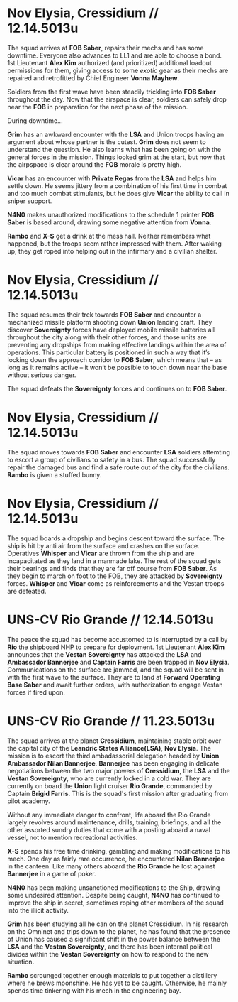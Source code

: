 # Nov Elysia, Cressidium // 12.14.5013u

The squad arrives at **FOB Saber**, repairs their mechs and has some downtime. Everyone also advances to LL1 and are able to choose a bond. 1st Lieutenant **Alex Kim** authorized (and prioritized) additional loadout permissions for them, giving access to some *exotic* gear as their mechs are repaired and retrofitted by Chief Engineer **Vonna Mayhew**.

Soldiers from the first wave have been steadily trickling into **FOB Saber** throughout the day. Now that the airspace is clear, soldiers can safely drop near the **FOB** in preparation for the next phase of the mission.

During downtime...

**Grim** has an awkward encounter with the **LSA** and Union troops having an argument about whose partner is the cutest. **Grim** does not seem to understand the question. He also learns what has been going on with the general forces in the mission. Things looked grim at the start, but now that the airpspace is clear around the **FOB** morale is pretty high.

**Vicar** has an encounter with **Private Regas** from the **LSA** and helps him settle down. He seems jittery from a combination of his first time in combat and too much combat stimulants, but he does give **Vicar** the ability to call in sniper support. 

**N4N0** makes unauthorized modifications to the schedule 1 printer **FOB Saber** is based around, drawing some negative attention from **Vonna**.

**Rambo** and **X-S** get a drink at the mess hall. Neither remembers what happened, but the troops seem rather impressed with them. After waking up, they get roped into helping out in the infirmary and a civilian shelter.


# Nov Elysia, Cressidium // 12.14.5013u

The squad resumes their trek towards **FOB Saber** and encounter a mechanized missile platform shooting down **Union** landing craft. They discover **Sovereignty** forces have deployed mobile missile batteries all throughout the city along with their other forces, and those units are preventing any dropships from making effective landings within the area of operations. This particular battery is positioned in such a way that it’s locking down the approach corridor to **FOB Saber**, which means that – as long as it remains active – it won’t be possible to touch down near the base without serious danger. 

The squad defeats the **Sovereignty** forces and continues on to **FOB Saber**.


# Nov Elysia, Cressidium // 12.14.5013u

The squad moves towards **FOB Saber** and encounter **LSA** soldiers attemting to escort a group of civilians to safety in a bus. The squad successfully repair the damaged bus and find a safe route out of the city for the civilians. **Rambo** is given a stuffed bunny.


# Nov Elysia, Cressidium // 12.14.5013u

The squad boards a dropship and begins descent toward the surface. The ship is hit by anti air from the surface and crashes on the surface. Operatives **Whisper** and **Vicar** are thrown from the ship and are incapacitated as they land in a manmade lake. The rest of the squad gets their bearings and finds that they are far off course from **FOB Saber**. As they begin to march on foot to the FOB, they are attacked by **Sovereignty** forces. **Whisper** and **Vicar** come as reinforcements and the Vestan troops are defeated.


# UNS-CV Rio Grande // 12.14.5013u

The peace the squad has become accustomed to is interrupted by a call by **Rio** the shipboard NHP to prepare for deployment. 1st Lieutenant **Alex Kim** announces that the **Vestan Sovereignty** has attacked the **LSA** and **Ambassador Bannerjee** and **Captain Farris** are been trapped in **Nov Elysia**. Communications on the surface are jammed, and the squad will be sent in with the first wave to the surface. They are to land at **Forward Operating Base Saber** and await further orders, with authorization to engage Vestan forces if fired upon.


# UNS-CV Rio Grande // 11.23.5013u
The squad arrives at the planet **Cressidium**, maintaining stable orbit over the capital city of the **Leandric States Alliance(LSA)**, **Nov Elysia**. The mission is to escort the third ambadassorial delegation headed by **Union Ambassador Nilan Bannerjee**. **Bannerjee** has been engaging in delicate negotiations between the two major powers of **Cressidium**, the **LSA** and the **Vestan Sovereignty**, who are currently locked in a cold war. They are currently on board the **Union** light cruiser **Rio Grande**, commanded by Captain **Brigid Farris**. This is the squad's first mission after graduating from pilot academy.

Without any immediate danger to confront, life aboard the Rio Grande largely revolves around maintenance, drills, training, briefings, and all the other assorted sundry duties that come with a posting aboard a naval vessel, not to mention recreational activities.

**X-S** spends his free time drinking, gambling and making modifications to his mech. One day as fairly rare occurrence, he encountered **Nilan Bannerjee** in the canteen. Like many others aboard the **Rio Grande** he lost against **Bannerjee** in a game of poker.

**N4N0** has been making unsanctioned modifications to the Ship, drawing some undesired attention. Despite being caught, **N4N0** has continued to improve the ship in secret, sometimes roping other members of the squad into the illicit activity.

**Grim** has been studying all he can on the planet Cressidium. In his research on the Omninet and trips down to the planet, he has found that the presence of Union has caused a significant shift in the power balance between the **LSA** and the **Vestan Sovereignty**, and there has been internal political divides within the **Vestan Sovereignty** on how to respond to the new situation.

**Rambo** scrounged together enough materials to put together a distillery where he brews moonshine. He has yet to be caught. Otherwise, he mainly spends time tinkering with his mech in the engineering bay.

